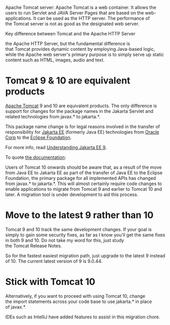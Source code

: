 Apache Tomcat server: Apache Tomcat is a web container. It allows the users to run Servlet and JAVA Server Pages that are based on the web-applications. It can be used as the HTTP server. The performance of the Tomcat server is not as good as the designated web server. 

Key difference between Tomcat and the Apache HTTP Server 

the Apache HTTP Server, but the fundamental difference is that Tomcat provides dynamic content by employing Java-based logic, while the Apache web server's primary purpose is to simply serve up static content such as HTML, images, audio and text. 

# Tomcat 9 & 10 are equivalent products 

[Apache Tomcat](https://en.wikipedia.org/wiki/Apache_Tomcat) 9 and 10 are equivalent products. The only difference is support for changes for the package names in the Jakarta Servlet and related technologies from javax.* to jakarta.*. 

This package name change is for legal reasons involved in the transfer of responsibility for [Jakarta EE](https://en.wikipedia.org/wiki/Jakarta_EE) (formerly Java EE) technologies from [Oracle Corp](https://en.wikipedia.org/wiki/Oracle_Corporation) to the [Eclipse Foundation](https://en.wikipedia.org/wiki/Eclipse_Foundation). 

For more info, read [Understanding Jakarta EE 9](https://www.eclipse.org/community/eclipse_newsletter/2020/november/1.php). 

To quote [the documentation](https://tomcat.apache.org/download-10.cgi): 

Users of Tomcat 10 onwards should be aware that, as a result of the move from Java EE to Jakarta EE as part of the transfer of Java EE to the Eclipse Foundation, the primary package for all implemented APIs has changed from javax.* to jakarta.*. This will almost certainly require code changes to enable applications to migrate from Tomcat 9 and earlier to Tomcat 10 and later. A migration tool is under development to aid this process. 

# Move to the latest 9 rather than 10 

Tomcat 9 and 10 track the same development changes. If your goal is simply to gain some security fixes, as far as I know you'll get the same fixes in both 9 and 10. Do not take my word for this, just study the Tomcat Release Notes. 

So for the fastest easiest migration path, just upgrade to the latest 9 instead of 10. The current latest version of 9 is 9.0.44. 

# Stick with Tomcat 10 

Alternatively, if you want to proceed with using Tomcat 10, change the import statements across your code base to use jakarta.* in place of javax.*. 

IDEs such as IntelliJ have added features to assist in this migration chore.